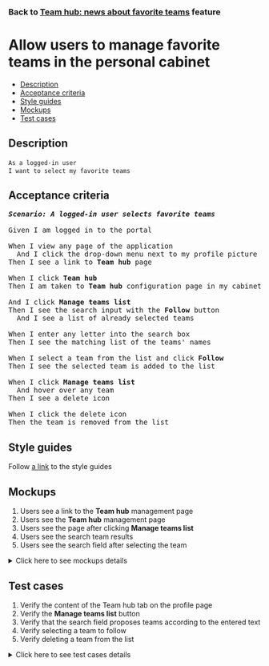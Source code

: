 ### Back to [Team hub: news about favorite teams](../../README.md) feature

# Allow users to manage favorite teams in the personal cabinet

- [Description](#description)
- [Acceptance criteria](#acceptance-criteria)
- [Style guides](#style-guides)
- [Mockups](#mockups)
- [Test cases](#test-cases)

## Description

    As a logged-in user
    I want to select my favorite teams

## Acceptance criteria

<pre>
<b><i>Scenario: A logged-in user selects favorite teams</i></b>

Given I am logged in to the portal

When I view any page of the application
  And I click the drop-down menu next to my profile picture at the top of the page
Then I see a link to <b>Team hub</b> page

When I click <b>Team hub</b>
Then I am taken to <b>Team hub</b> configuration page in my cabinet

And I click <b>Manage teams list</b>
Then I see the search input with the <b>Follow</b> button
  And I see a list of already selected teams

When I enter any letter into the search box
Then I see the matching list of the teams' names

When I select a team from the list and click <b>Follow</b>
Then I see the selected team is added to the list

When I click <b>Manage teams list</b>
  And hover over any team
Then I see a delete icon

When I click the delete icon
Then the team is removed from the list
</pre>

## Style guides

Follow [a link](https://www.figma.com/proto/0zkkf5WC77OSpvyD6YXpFE/Style-guides?page-id=0%3A1&node-id=19%3A5368&viewport=266%2C48%2C0.54&scaling=min-zoom&starting-point-node-id=19%3A5368) to the style guides

## Mockups

1. Users see a link to the <b>Team hub</b> management page
2. Users see the <b>Team hub</b> management page
3. Users see the page after clicking <b>Manage teams list</b>
4. Users see the search team results
5. Users see the search field after selecting the team

<details>
  <summary>Click here to see mockups details</summary>

**1. Users see a link to the Team hub management page:**

![Users see a link to the Team hub management page](/web_application_features/team_hub/images/link_to_my_teams_page.png)

**2. Users see the Team hub management page:**

![Users see the Team hub management page](/web_application_features/team_hub/images/my_teams_management_page.png)

**3. Users see the page after clicking Manage teams list:**

![Users see the page after clicking Manage teams list](/web_application_features/team_hub/images/manage_my_teams_form.png)

**4. Users see the search team results:**

![Users see the search team results](/web_application_features/team_hub/images/search_team_result.png)

**5. Users see the search field after selecting the team:**

![Users see the search field after selecting the team](/web_application_features/team_hub/images/search_team_selected_team.png)

</details>

## Test cases

1. Verify the content of the Team hub tab on the profile page
2. Verify the <b>Manage teams list</b> button
3. Verify that the search field proposes teams according to the entered text
4. Verify selecting a team to follow
5. Verify deleting a team from the list

<details>
  <summary>Click here to see test cases details</summary>

### **#1. Verify the content of the Team hub tab on the profile page**

|Preconditions|Steps|Expected result
--------------|-----|----------
|- Log in with user account|1) In the page header next to the user’s profile picture click the drop-down button</br>2) Select <b>Team hub</b> from the drop-down menu</br>3) Check the content of the <b>Team hub</b> tab|4) The <b>Team hub</b> tab contains a list with user’s favorite teams and the <b>Manage team list</b> button|

### **#2. Verify the Manage teams list button**

|Preconditions|Steps|Expected result
--------------|-----|----------
|- Log in with user account|1) In the page header next to the user’s profile picture click the drop-down button</br>2) Select <b>Team hub</b> from the drop-down menu</br>3) Click <b>Manage team list</b> link at the bottom of the list|3) The search field with "Type a team name" placeholder and delete icon on hover for existing teams appear|

### **#3. Verify that the search field proposes teams according to the entered text**

|Preconditions|Steps|Expected result
--------------|-----|----------
|- Log in with user account</br>- There are some teams to be added which contain "Los"|1) In the page header, next to the user’s profile picture click the drop-down button</br>2) From the drop-down menu, select <b>Team hub</b></br>3) Click <b>Manage team list</b></br>4) Type "Los" into the search field|4) There are only teams that contain "Los" are included in the list|

### **#4. Verify selecting a team to follow**

|Preconditions|Steps|Expected result
--------------|-----|----------
|- Log in with user account</br>- Go to <b>Team hub</b>|1) Click <b>Manage team list</b></br>2) Select some team from the list and click <b>Follow</b>|2) Selected team appears on the list. Users can see news about selected team on the <b>Team hub</b> page|

### **#5. Verify deleting a team from the list**

|Preconditions|Steps|Expected result
--------------|-----|----------
|- Log in with user account</br>- Go to <b>Team hub</b></br>- There are some teams followed by the user|1) Click <b>Manage team list</b></br>2) Click <b>Delete</b> any team|2) The team is removed from the list. The user does not see news about the selected team on the <b>Team hub</b> page|
</details>
